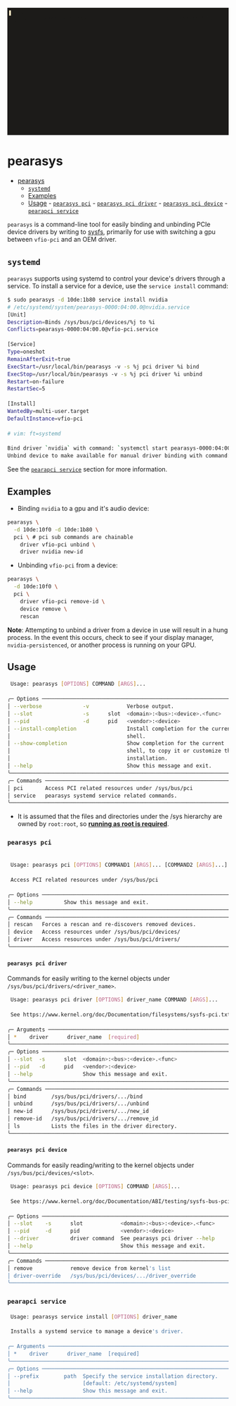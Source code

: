 ![pearasys demo](docs/demo.gif)

# pearasys

<!--toc:start-->

- [pearasys](#pearasys)
  - [`systemd`](#systemd)
  - [Examples](#examples)
  - [Usage](#usage) - [`pearasys pci`](#pearasys-pci) - [`pearasys pci driver`](#pearasys-pci-driver) - [`pearasys pci device`](#pearasys-pci-device) - [`pearapci service`](#pearapci-service)
  <!--toc:end-->

`pearasys` is a command-line tool for easily binding and unbinding PCIe device drivers by writing to [sysfs](https://www.kernel.org/doc/Documentation/ABI/testing/sysfs-bus-pci), primarily for use with switching a gpu between `vfio-pci` and an OEM driver.

## `systemd`

`pearasys` supports using systemd to control your device's drivers through a service. To install a service for a device, use the `service install` command:

```sh
$ sudo pearasys -d 10de:1b80 service install nvidia
# /etc/systemd/system/pearasys-0000:04:00.0@nvidia.service
[Unit]
Description=Binds /sys/bus/pci/devices/%j to %i
Conflicts=pearasys-0000:04:00.0@vfio-pci.service

[Service]
Type=oneshot
RemainAfterExit=true
ExecStart=/usr/local/bin/pearasys -v -s %j pci driver %i bind
ExecStop=/usr/local/bin/pearasys -v -s %j pci driver %i unbind
Restart=on-failure
RestartSec=5

[Install]
WantedBy=multi-user.target
DefaultInstance=vfio-pci

# vim: ft=systemd

Bind driver `nvidia` with command: `systemctl start pearasys-0000:04:00.0@nvidia.service`
Unbind device to make available for manual driver binding with command: `systemctl stop pearasys-0000:04:00.0@nvidia.service`
```

See the [`pearapci service`](#pearapci-service) section for more information.

## Examples

- Binding `nvidia` to a gpu and it's audio device:

```sh
pearasys \
  -d 10de:10f0 -d 10de:1b80 \
  pci \ # pci sub commands are chainable
    driver vfio-pci unbind \
    driver nvidia new-id
```

- Unbinding `vfio-pci` from a device:

```sh
pearasys \
  -d 10de:10f0 \
  pci \
    driver vfio-pci remove-id \
    device remove \
    rescan
```

**Note**: Attempting to unbind a driver from a device in use will result in a hung process. In the event this occurs, check to see if your display manager, `nvidia-persistenced`, or another process is running on your GPU.

## Usage

```sh
 Usage: pearasys [OPTIONS] COMMAND [ARGS]...

╭─ Options ─────────────────────────────────────────────────────────────────╮
│ --verbose             -v            Verbose output.                       │
│ --slot                -s      slot  <domain>:<bus>:<device>.<func>        │
│ --pid                 -d      pid   <vendor>:<device>                     │
│ --install-completion                Install completion for the current    │
│                                     shell.                                │
│ --show-completion                   Show completion for the current       │
│                                     shell, to copy it or customize the    │
│                                     installation.                         │
│ --help                              Show this message and exit.           │
╰───────────────────────────────────────────────────────────────────────────╯
╭─ Commands ────────────────────────────────────────────────────────────────╮
│ pci       Access PCI related resources under /sys/bus/pci                 │
│ service   pearasys systemd service related commands.                      │
╰───────────────────────────────────────────────────────────────────────────╯
```

- It is assumed that the files and directories under the /sys hierarchy are owned by `root:root`, so **[running as root is required](https://github.com/pearagit/pearasys/blob/master/src/pearasys/state.py#L24)**.

### `pearasys pci`

```sh

 Usage: pearasys pci [OPTIONS] COMMAND1 [ARGS]... [COMMAND2 [ARGS]...]...

 Access PCI related resources under /sys/bus/pci

╭─ Options ─────────────────────────────────────────────────────────────────╮
│ --help          Show this message and exit.                               │
╰───────────────────────────────────────────────────────────────────────────╯
╭─ Commands ────────────────────────────────────────────────────────────────╮
│ rescan   Forces a rescan and re-discovers removed devices.                │
│ device   Access resources under /sys/bus/pci/devices/                     │
│ driver   Access resources under /sys/bus/pci/drivers/                     │
╰───────────────────────────────────────────────────────────────────────────╯
```

#### `pearasys pci driver`

Commands for easily writing to the kernel objects under `/sys/bus/pci/drivers/<driver_name>`.

```sh
 Usage: pearasys pci driver [OPTIONS] driver_name COMMAND [ARGS]...

 See https://www.kernel.org/doc/Documentation/filesystems/sysfs-pci.txt

╭─ Arguments ───────────────────────────────────────────────────────────────╮
│ *    driver      driver_name  [required]                                  │
╰───────────────────────────────────────────────────────────────────────────╯
╭─ Options ─────────────────────────────────────────────────────────────────╮
│ --slot  -s      slot  <domain>:<bus>:<device>.<func>                      │
│ --pid   -d      pid   <vendor>:<device>                                   │
│ --help                Show this message and exit.                         │
╰───────────────────────────────────────────────────────────────────────────╯
╭─ Commands ────────────────────────────────────────────────────────────────╮
│ bind        /sys/bus/pci/drivers/.../bind                                 │
│ unbind      /sys/bus/pci/drivers/.../unbind                               │
│ new-id      /sys/bus/pci/drivers/.../new_id                               │
│ remove-id   /sys/bus/pci/drivers/.../remove_id                            │
│ ls          Lists the files in the driver directory.                      │
╰───────────────────────────────────────────────────────────────────────────╯


```

#### `pearasys pci device`

Commands for easily reading/writing to the kernel objects under `/sys/bus/pci/devices/<slot>`.

```sh
 Usage: pearasys pci device [OPTIONS] COMMAND [ARGS]...

 See https://www.kernel.org/doc/Documentation/ABI/testing/sysfs-bus-pci

╭─ Options ─────────────────────────────────────────────────────────────────╮
│ --slot    -s      slot            <domain>:<bus>:<device>.<func>          │
│ --pid     -d      pid             <vendor>:<device>                       │
│ --driver          driver command  See pearasys pci driver --help          │
│ --help                            Show this message and exit.             │
╰───────────────────────────────────────────────────────────────────────────╯
╭─ Commands ────────────────────────────────────────────────────────────────╮
│ remove            remove device from kernel's list                        │
│ driver-override   /sys/bus/pci/devices/.../driver_override                │
╰───────────────────────────────────────────────────────────────────────────╯
```

### `pearapci service`

```sh
 Usage: pearasys service install [OPTIONS] driver_name

 Installs a systemd service to manage a device's driver.

╭─ Arguments ───────────────────────────────────────────────────────────────╮
│ *    driver      driver_name  [required]                                  │
╰───────────────────────────────────────────────────────────────────────────╯
╭─ Options ─────────────────────────────────────────────────────────────────╮
│ --prefix        path  Specify the service installation directory.         │
│                       [default: /etc/systemd/system]                      │
│ --help                Show this message and exit.                         │
╰───────────────────────────────────────────────────────────────────────────╯
```
